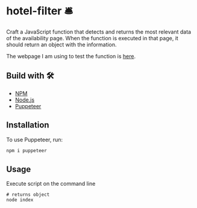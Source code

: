 # hotel-filter 🛎
Craft a JavaScript function that detects and returns the most relevant data of the
availability page. When the function is executed in that page, it should return an object with the information. 

The webpage I am using to test the function is [here](https://www.book-secure.com/index.php?s=results&group=ascentral&property=thphu18547&arrival=2022-02-08&departure=2022-02-10&adults1=2&children1=1&childrenAges1=1&locale=es_ES&currency=THB&stid=gclq71umt&Clusternames=ascentral&cluster=ascentral&Hotelnames=Asia-Centara-Grand-Beach-Resort-Phuket&hname=Asia-Centara-Grand-Beach-Resort-Phuket&arrivalDateValue=2022-02-08&frommonth=2&fromday=8&fromyear=2022&nbdays=2&nbNightsValue=2&adulteresa=2&nbAdultsValue=2&enfantresa=1&nbChildrenValue=1&redir=BIZ-so5523q0o4&rt=1627046485).

## Build with 🛠
- [NPM](https://www.npmjs.com/)
- [Node.js](https://nodejs.org/es/)
- [Puppeteer](https://pptr.dev/)

## Installation
To use Puppeteer, run:
```bash
npm i puppeteer
```

## Usage
Execute script on the command line
```node
# returns object
node index
```